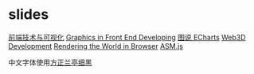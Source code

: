 slides
======

[前端技术与可视化](http://pissang.github.com/slides/topics/jsconf2015_2/)
[Graphics in Front End Developing](http://pissang.github.com/slides/topics/fegraphics/)
[图说 ECharts](http://pissang.github.com/slides/topics/r/)
[Web3D Development](http://pissang.github.com/slides/topics/web3d/)
[Rendering the World in Browser](http://pissang.github.com/slides/topics/scut/)
[ASM.js](http://pissang.github.com/slides/topics/asmjs/)

中文字体使用[方正兰亭细黑](http://pissang.github.io/slides/css/FZLanTingHeiS-UL-GB.ttf)